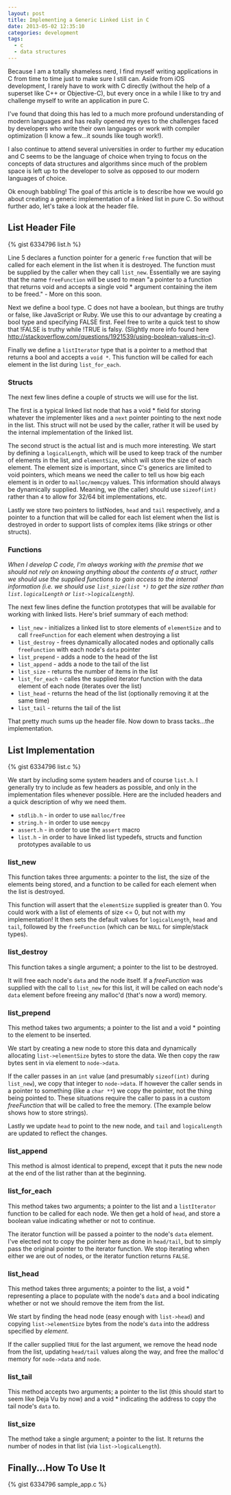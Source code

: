 ```yaml
---
layout: post
title: Implementing a Generic Linked List in C
date: 2013-05-02 12:35:10
categories: development
tags:
  - c
  - data structures
---
```

Because I am a totally shameless nerd, I find myself writing applications in C from time to time just to make sure I still can. Aside from iOS development, I rarely have to work with C directly (without the help of a superset like C++ or Objective-C), but every once in a while I like to try and challenge myself to write an application in pure C.

I've found that doing this has led to a much more profound understanding of modern languages and has really opened my eyes to the challenges faced by developers who write their own languages or work with compiler optimization (I know a few...it sounds like tough work!).

I also continue to attend several universities in order to further my education and C seems to be the language of choice when trying to focus on the concepts of data structures and algorithms since much of the problem space is left up to the developer to solve as opposed to our modern languages of choice.

Ok enough babbling! The goal of this article is to describe how we would go about creating a generic implementation of a linked list in pure C. So without further ado, let's take a look at the header file.

## List Header File

{% gist 6334796 list.h %}

Line 5 declares a function pointer for a generic `free` function that will be called for each element in the list when it is destroyed. The function must be supplied by the caller when they call `list_new`. Essentially we are saying that the name `freeFunction` will be used to mean "a pointer to a function that returns void and accepts a single void * argument containing the item to be freed." - More on this soon.

Next we define a bool type. C does not have a boolean, but things are truthy or false, like JavaScript or Ruby. We use this to our advantage by creating a bool type and specifying FALSE first. Feel free to write a quick test to show that !FALSE is truthy while !TRUE is falsy. (Slightly more info found here <http://stackoverflow.com/questions/1921539/using-boolean-values-in-c>).

Finally we define a `listIterator` type that is a pointer to a method that returns a bool and accepts a `void *`. This function will be called for each element in the list during `list_for_each`.

### Structs

The next few lines define a couple of structs we will use for the list.

The first is a typical linked list node that has a void * field for storing whatever the implementer likes and a `next` pointer pointing to the next node in the list. This struct will not be used by the caller, rather it will be used by the internal implementation of the linked list.

The second struct is the actual list and is much more interesting. We start by defining a `logicalLength`, which will be used to keep track of the number of elements in the list, and `elementSize`, which will store the size of each element. The element size is important, since C's generics are limited to void pointers, which means we need the caller to tell us how big each element is in order to `malloc/memcpy` values. This information should always be dynamically supplied. Meaning, we (the caller) should use `sizeof(int)` rather than `4` to allow for 32/64 bit implementations, etc.

Lastly we store two pointers to listNodes, `head` and `tail` respectively, and a pointer to a function that will be called for each list element when the list is destroyed in order to support lists of complex items (like strings or other structs).

### Functions

*When I develop C code, I'm always working with the premise that we should not rely on knowing anything about the contents of a struct, rather we should use the supplied functions to gain access to the internal information (i.e. we should use `list_size(list *)` to get the size rather than `list.logicalLength` or `list->logicalLength`).*

The next few lines define the function prototypes that will be available for working with linked lists. Here's brief summary of each method:

* `list_new` - initializes a linked list to store elements of `elementSize` and to call `freeFunction` for each element when destroying a list
* `list_destroy` - frees dynamically allocated nodes and optionally calls `freeFunction` with each node's `data` pointer
* `list_prepend` - adds a node to the head of the list
* `list_append` - adds a node to the tail of the list
* `list_size` - returns the number of items in the list
* `list_for_each` - calles the supplied iterator function with the data element of each node (iterates over the list)
* `list_head` - returns the head of the list (optionally removing it at the same time)
* `list_tail` - returns the tail of the list

That pretty much sums up the header file. Now down to brass tacks...the implementation.
## List Implementation

{% gist 6334796 list.c %}

We start by including some system headers and of course `list.h`. I generally try to include as few headers as possible, and only in the implementation files whenever possible. Here are the included headers and a quick description of why we need them.

* `stdlib.h` - in order to use `malloc/free`
* `string.h` - in order to use `memcpy`
* `assert.h` - in order to use the `assert` macro
* `list.h` - in order to have linked list typedefs, structs and function prototypes available to us

### list_new

This function takes three arguments: a pointer to the list, the size of the elements being stored, and a function to be called for each element when the list is destroyed.

This function will assert that the `elementSize` supplied is greater than 0. You could work with a list of elements of size <= 0, but not with my implementation! It then sets the default values for `logicalLength`, `head` and `tail`, followed by the `freeFunction` (which can be `NULL` for simple/stack types).

### list_destroy

This function takes a single argument; a pointer to the list to be destroyed.

It will free each node's `data` and the node itself. If a <em>freeFunction</em> was supplied with the call to `list_new` for this list, it will be called on each node's `data` element before freeing any malloc'd (that's now a word) memory.

### list_prepend

This method takes two arguments; a pointer to the list and a void * pointing to the element to be inserted.

We start by creating a new node to store this data and dynamically allocating `list->elementSize` bytes to store the data. We then copy the raw bytes sent in via element to `node->data`.

If the caller passes in an `int` value (and presumably `sizeof(int)` during `list_new`), we copy that integer to `node->data`. If however the caller sends in a pointer to something (like a `char **`) we copy the pointer, not the thing being pointed to. These situations require the caller to pass in a custom <em>freeFunction</em> that will be called to free the memory. (The example below shows how to store strings).

Lastly we update `head` to point to the new node, and `tail` and `logicalLength` are updated to reflect the changes.

### list_append

This method is almost identical to prepend, except that it puts the new node at the end of the list rather than at the beginning.

### list_for_each

This method takes two arguments; a pointer to the list and a `listIterator` function to be called for each node. We then get a hold of `head`, and store a boolean value indicating whether or not to continue.

The iterator function will be passed a pointer to the node's `data` element. I've elected not to copy the pointer here as done in `head/tail`, but to simply pass the original pointer to the iterator function. We stop iterating when either we are out of nodes, or the iterator function returns `FALSE`.

### list_head

This method takes three arguments; a pointer to the list, a void * representing a place to populate with the node's `data` and a bool indicating whether or not we should remove the item from the list.

We start by finding the head node (easy enough with `list->head`) and copying `list->elementSize` bytes from the node's `data` into the address specified by <em>element</em>.

If the caller supplied `TRUE` for the last argument, we remove the head node from the list, updating `head/tail` values along the way, and free the malloc'd memory for `node->data` and `node`.

### list_tail

This method accepts two arguments; a pointer to the list (this should start to seem like Deja Vu by now) and a void * indicating the address to copy the tail node's `data` to.

### list_size

The method take a single argument; a pointer to the list. It returns the number of nodes in that list (via `list->logicalLength`).

## Finally...How To Use It

{% gist 6334796 sample_app.c %}

